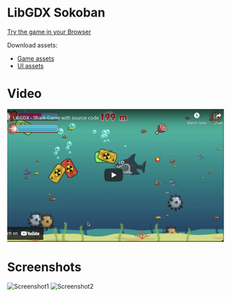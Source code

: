 # LibGDX Sokoban

[Try the game in your Browser](https://yayo-arellano.github.io/libgx_shark_adventure/)

Download assets:

- [Game assets](https://graphicriver.net/item/shark-game-assets/6807369)
- [UI assets](https://graphicriver.net/item/cartoon-games-gui-pack-11-/6056785)

# Video

[![Youtube](https://github.com/Yayo-Arellano/libgx_shark_adventure/blob/master/screenshots/youtube.png?raw=true)](https://youtu.be/9aHX_X2RZ00)

# Screenshots

![Screenshot1](https://github.com/Yayo-Arellano/libgx_shark_adventure/blob/master/screenshots/sokoban1.png?raw=true)
![Screenshot2](https://github.com/Yayo-Arellano/libgx_shark_adventure/blob/master/screenshots/sokoban2.png?raw=true)